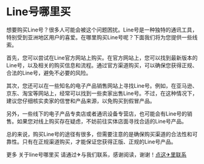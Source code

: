 # Line号哪里买

想要购买Line号？很多人可能会被这个问题困扰。Line号是一种独特的通讯工具，特别受到亚洲地区用户的喜爱。在哪里购买Line号呢？下面我们将为您提供一些线索。

首先，您可以尝试在Line官方网站上购买。在官方网站上，您可以找到最新版本的Line号，以及相关的购买信息和流程。通过官方渠道购买，可以确保您获得正规、合法的Line号，避免不必要的风险。

其次，您还可以在一些知名的电子产品销售网站上寻找Line号。例如，在亚马逊、京东、淘宝等网站上，经常可以找到一些卖家出售Line号。不过，在这种情况下，建议您仔细核实卖家的信誉和产品来源，以免购买到假冒产品。

另外，一些线下的电子产品专卖店或者通讯设备专营店，也可能会有Line号的销售。如果您对线上购买存在疑虑，不妨前往实体店面寻找合适的Line号产品。

总的来说，购买Line号的途径有很多，但需要注意的是确保购买渠道的合法性和可靠性。只有在正规渠道购买，才能保证您获得正版、正规的Line号产品。

更多 关于line号哪里买 请通过✈与我们联系，感谢阅读，谢谢！[点这✈里联系](https://gg.k02.cc)